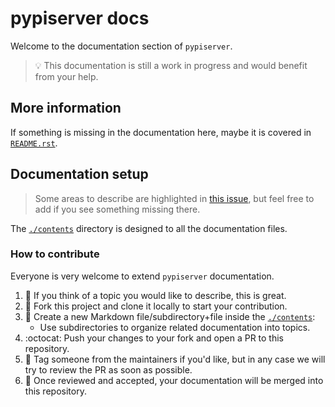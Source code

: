 # pypiserver docs

Welcome to the documentation section of `pypiserver`.  

> :bulb: This documentation is still a work in progress
> and would benefit from your help.

## More information

If something is missing in the documentation here, maybe it is covered in
[`README.rst`](../README.rst).

## Documentation setup

> Some areas to describe are highlighted in
    [this issue](https://github.com/pypiserver/pypiserver/issues/368),
    but feel free to add if you see something missing there.

The [`./contents`](./contents/) directory is designed to
 all the documentation files.

### How to contribute

Everyone is very welcome to extend `pypiserver` documentation.  

1. :thought_balloon: If you think of a topic you would like to describe, this is great.
2. :deciduous_tree: Fork this project and clone it locally to start your contribution.
3. :page_facing_up: Create a new Markdown file/subdirectory+file inside the [`./contents`](./contents/):
   - Use subdirectories to organize related documentation into topics.
4. :octocat: Push your changes to your fork and open a PR to this repository.
5. :bell: Tag someone from the maintainers if you'd like, but in any case we will try to review the PR as soon as possible.
6. :dizzy: Once reviewed and accepted, your documentation will be merged into this repository.
